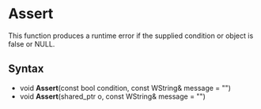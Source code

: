 # Assert #
This function produces a runtime error if the supplied condition or object is false or NULL.

## Syntax ##
- void **Assert**(const bool condition, const WString& message = "")
- void **Assert**(shared_ptr<Object> o, const WString& message = "")
